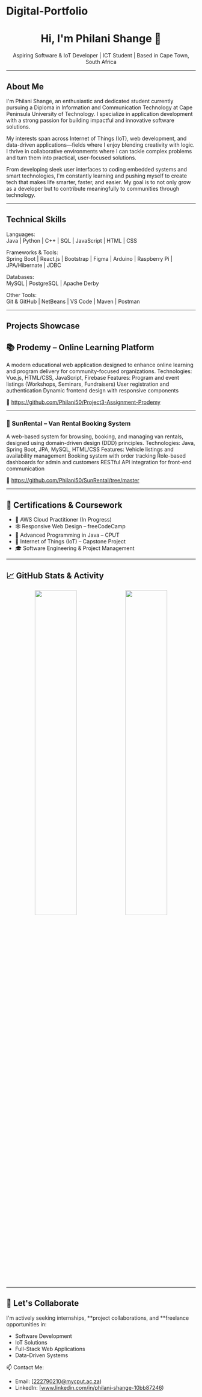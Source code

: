 # Digital-Portfolio
<!-- Profile README.md -->

<h1 align="center">Hi, I'm Philani Shange 👋</h1>
<p align="center"> Aspiring Software & IoT Developer |  ICT Student |  Based in Cape Town, South Africa</p>

---

##  About Me

I'm Philani Shange, an enthusiastic and dedicated student currently pursuing a Diploma in Information and Communication Technology at Cape Peninsula University of Technology. I specialize in application development with a strong passion for building impactful and innovative software solutions.

My interests span across Internet of Things (IoT), web development, and data-driven applications—fields where I enjoy blending creativity with logic. I thrive in collaborative environments where I can tackle complex problems and turn them into practical, user-focused solutions.

From developing sleek user interfaces to coding embedded systems and smart technologies, I'm constantly learning and pushing myself to create tech that makes life smarter, faster, and easier. My goal is to not only grow as a developer but to contribute meaningfully to communities through technology.

---

##  Technical Skills

Languages:  
Java | Python | C++ | SQL | JavaScript | HTML | CSS

Frameworks & Tools:  
Spring Boot | React.js | Bootstrap | Figma | Arduino | Raspberry Pi | JPA/Hibernate | JDBC

Databases:  
MySQL | PostgreSQL | Apache Derby

Other Tools:  
Git & GitHub | NetBeans | VS Code | Maven | Postman

---

##  Projects Showcase

## 📚 Prodemy – Online Learning Platform
A modern educational web application designed to enhance online learning and program delivery for community-focused organizations.
Technologies: Vue.js, HTML/CSS, JavaScript, Firebase
Features:
Program and event listings (Workshops, Seminars, Fundraisers)
User registration and authentication
Dynamic frontend design with responsive components

🔗 https://github.com/Philani50/Project3-Assignment-Prodemy

---

### 🚐 SunRental – Van Rental Booking System
A web-based system for browsing, booking, and managing van rentals, designed using domain-driven design (DDD) principles.
Technologies: Java, Spring Boot, JPA, MySQL, HTML/CSS
Features:
Vehicle listings and availability management
Booking system with order tracking
Role-based dashboards for admin and customers
RESTful API integration for front-end communication

🔗 https://github.com/Philani50/SunRental/tree/master

---

## 🧾 Certifications & Coursework

- 📘 AWS Cloud Practitioner (In Progress)  
- 🕸 Responsive Web Design – freeCodeCamp  
- 📅 Advanced Programming in Java – CPUT  
- 🧠 Internet of Things (IoT) – Capstone Project  
- 🎓 Software Engineering & Project Management  

---

## 📈 GitHub Stats & Activity

<p align="center">
  <img src="https://github-readme-stats.vercel.app/api?username=philani50&show_icons=true&theme=default" width="47%">
  <img src="https://github-readme-stats.vercel.app/api/top-langs/?username=philani50&layout=compact" width="47%">
</p>


---

## 🤝 Let's Collaborate

I'm actively seeking internships, **project collaborations, and **freelance opportunities in:
- Software Development
- IoT Solutions
- Full-Stack Web Applications
- Data-Driven Systems

📫 Contact Me:  
- Email: [222790210@mycput.ac.za)
- LinkedIn: [www.linkedin.com/in/philani-shange-10bb87246)  
